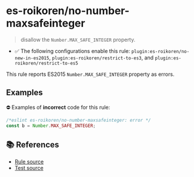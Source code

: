 # es-roikoren/no-number-maxsafeinteger
> disallow the `Number.MAX_SAFE_INTEGER` property.

- ✅ The following configurations enable this rule: `plugin:es-roikoren/no-new-in-es2015`, `plugin:es-roikoren/restrict-to-es3`, and `plugin:es-roikoren/restrict-to-es5`

This rule reports ES2015 `Number.MAX_SAFE_INTEGER` property as errors.

## Examples

⛔ Examples of **incorrect** code for this rule:

```js
/*eslint es-roikoren/no-number-maxsafeinteger: error */
const b = Number.MAX_SAFE_INTEGER;
```

## 📚 References

- [Rule source](https://github.com/roikoren755/eslint-plugin-es/blob/v2.0.3/src/rules/no-number-maxsafeinteger.ts)
- [Test source](https://github.com/roikoren755/eslint-plugin-es/blob/v2.0.3/tests/src/rules/no-number-maxsafeinteger.ts)
